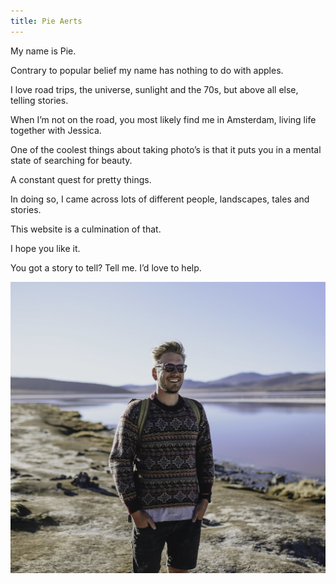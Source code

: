 ```yaml
---
title: Pie Aerts
---
```



My name is Pie.

Contrary to popular belief my name has nothing to do with apples.

I love road trips, the universe, sunlight and the 70s, but above all else, telling stories. &nbsp;

When I’m not on the road, you most likely find me in Amsterdam, living life together with Jessica.&nbsp;

One of the coolest things about taking photo’s is that it puts you in a mental state of searching for beauty.&nbsp;

A constant quest for pretty things.&nbsp;

In doing so, I came across lots of different people, landscapes, tales and stories.

This website is a culmination of that.&nbsp;

I hope you like it.&nbsp;

You got a story to tell? Tell me. I’d love to help.

![](/uploads/versions/img-8526-3-1---x----2048-1895x---.jpg)